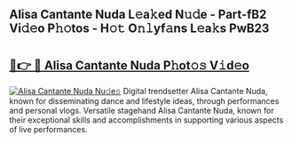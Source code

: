 ## Alisa Cantante Nuda L𝚎a𝚔ed N𝚞𝚍e - Part-fB2 Vi𝚍𝚎o P𝚑𝚘tos - H𝚘𝚝 O𝚗𝚕yf𝚊ns L𝚎a𝚔s PwB23

# <h2><a href="http://kf9vu1.oniu.top/?m=Alisa+Cantante+Nuda">🔗👉 🔴 Alisa Cantante Nuda P𝚑ot𝚘𝚜 V𝚒d𝚎o</a></h2>

[![Alisa Cantante Nuda Nu𝚍e𝚜](https://i.imgur.com/0qMVB7G.gif)](http://kf9vu1.oniu.top/?m=Alisa+Cantante+Nuda)
Digital trendsetter Alisa Cantante Nuda, known for disseminating dance and lifestyle ideas, through performances and personal vlogs. Versatile stagehand Alisa Cantante Nuda, known for their exceptional skills and accomplishments in supporting various aspects of live performances.  
